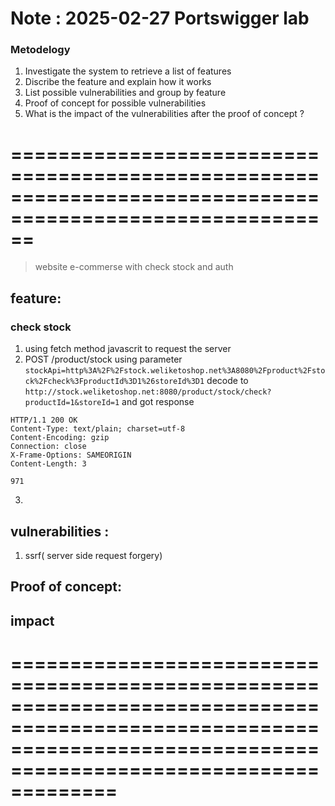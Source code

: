 
# Note : 2025-02-27 Portswigger lab

### Metodelogy
 1. Investigate the system to retrieve a list of features
 2. Discribe the feature and explain how it works
 3. List possible vulnerabilities and group by feature
 4. Proof of concept for possible vulnerabilities
 5. What is the impact of the vulnerabilities after the proof of concept ? 


# ==========================================================================================================

>  website e-commerse with check stock and  auth 


## feature:      
### check stock
1. using fetch method javascrit to request the server
2. POST /product/stock using parameter  ``` stockApi=http%3A%2F%2Fstock.weliketoshop.net%3A8080%2Fproduct%2Fstock%2Fcheck%3FproductId%3D1%26storeId%3D1 ``` decode to ``` http://stock.weliketoshop.net:8080/product/stock/check?productId=1&storeId=1 ```  and got response  

``` 
HTTP/1.1 200 OK
Content-Type: text/plain; charset=utf-8
Content-Encoding: gzip
Connection: close
X-Frame-Options: SAMEORIGIN
Content-Length: 3

971 
```
3. 


## vulnerabilities : 
1. ssrf( server side request forgery)
## Proof of concept:
## impact

# =====================================================================================================================================================================
